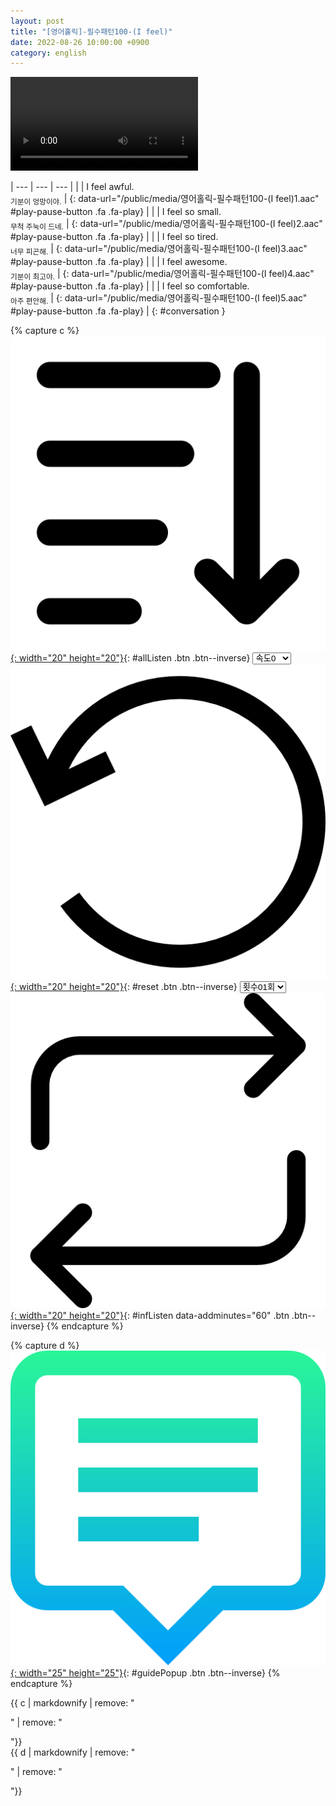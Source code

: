 ```yaml
---
layout: post
title: "[영어홀릭]-필수패턴100-(I feel)"
date: 2022-08-26 10:00:00 +0900
category: english
---
```


<div class="video-container">
    <video id="player" class="video-js vjs-default-skin vjs-big-play-centered" data-json="/public/json/영어홀릭-필수패턴100-(I feel).json"></video>
</div>

| --- | --- | --- |
| | I feel awful.<br /><sub>기분이 엉망이야.</sub> | [](#){: data-url="/public/media/영어홀릭-필수패턴100-(I feel)1.aac" #play-pause-button .fa .fa-play} |
| | I feel so small.<br /><sub>무척 주눅이 드네.</sub> | [](#){: data-url="/public/media/영어홀릭-필수패턴100-(I feel)2.aac" #play-pause-button .fa .fa-play} |
| | I feel so tired.<br /><sub>너무 피곤해.</sub> | [](#){: data-url="/public/media/영어홀릭-필수패턴100-(I feel)3.aac" #play-pause-button .fa .fa-play} |
| | I feel awesome.<br /><sub>기분이 최고야.</sub> | [](#){: data-url="/public/media/영어홀릭-필수패턴100-(I feel)4.aac" #play-pause-button .fa .fa-play} |
| | I feel so comfortable.<br /><sub>아주 편안해.</sub> | [](#){: data-url="/public/media/영어홀릭-필수패턴100-(I feel)5.aac" #play-pause-button .fa .fa-play} |
{: #conversation }

{% capture c %}
  [![](/public/icon/sorting-order-button.png){: width="20" height="20"}](#){: #allListen .btn .btn--inverse}
  <select id="playbackspeed">
    <option value="2.0">속도+2</option>
    <option value="1.5">속도+1</option>
    <option value="1.0" selected>속도0</option>
    <option value="0.75">속도-1</option>
    <option value="0.5">속도-2</option>
  </select>
  [![](/public/icon/reset-button.png){: width="20" height="20"}](#){: #reset .btn .btn--inverse}
  <select id="ringsToPlay">
    <option value="1">횟수01회</option>
    <option value="2">횟수02회</option>
    <option value="3">횟수03회</option>
    <option value="4">횟수04회</option>
    <option value="5">횟수05회</option>
    <option value="7">횟수07회</option>
    <option value="10">횟수10회</option>
  </select>
  [![](/public/icon/repeat-button.png){: width="20" height="20"}](#){: #infListen data-addminutes="60" .btn .btn--inverse}
{% endcapture %}

{% capture d %}
[![](/public/icon/open-popup-button.png){: width="25" height="25"}](#){: #guidePopup .btn .btn--inverse}
{% endcapture %}

<div class="bottom-bar">
  <div class="bottom-bar1"></div>
  <div class="bottom-bar2">{{ c | markdownify | remove: "<p>" | remove: "</p>"}}</div>
  <div class="bottom-bar3">{{ d | markdownify | remove: "<p>" | remove: "</p>"}}</div>
</div>